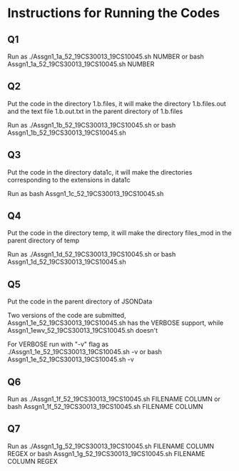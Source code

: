 # Instructions for Running the Codes 
## Q1
Run as ./Assgn1\_1a\_52\_19CS30013\_19CS10045.sh NUMBER or bash Assgn1\_1a\_52\_19CS30013\_19CS10045.sh NUMBER

## Q2 
Put the code in the directory 1.b.files, it will make the directory 1.b.files.out and the text file 1.b.out.txt in the parent directory of 1.b.files

Run as ./Assgn1\_1b\_52\_19CS30013\_19CS10045.sh or bash Assgn1\_1b\_52\_19CS30013\_19CS10045.sh 

## Q3
Put the code in the directory data1c, it will make the directories corresponding to the extensions in data1c

Run as bash Assgn1\_1c\_52\_19CS30013\_19CS10045.sh 

## Q4 
Put the code in the directory temp, it will make the directory files\_mod in the parent directory of temp

Run as ./Assgn1\_1d\_52\_19CS30013\_19CS10045.sh or bash Assgn1\_1d\_52\_19CS30013\_19CS10045.sh 

## Q5
Put the code in the parent directory of JSONData

Two versions of the code are submitted, Assgn1\_1e\_52\_19CS30013\_19CS10045.sh has the VERBOSE support, while Assgn1\_1ewv\_52\_19CS30013\_19CS10045.sh doesn't

For VERBOSE run with "-v" flag as ./Assgn1\_1e\_52\_19CS30013\_19CS10045.sh -v or bash Assgn1\_1e\_52\_19CS30013\_19CS10045.sh -v

## Q6 
Run as ./Assgn1\_1f\_52\_19CS30013\_19CS10045.sh FILENAME COLUMN or bash Assgn1\_1f\_52\_19CS30013\_19CS10045.sh FILENAME COLUMN 

## Q7 
Run as ./Assgn1\_1g\_52\_19CS30013\_19CS10045.sh FILENAME COLUMN REGEX or bash Assgn1\_1g\_52\_19CS30013\_19CS10045.sh FILENAME COLUMN REGEX 
